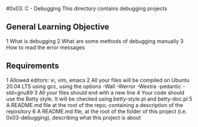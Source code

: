 #0x03. C - Debugging
This directory contains debugging projects
## General Learning Objective
1 What is debugging
2 What are some methods of debugging manually
3 How to read the error messages
## Requirements
1 Allowed editors: vi, vim, emacs
2 All your files will be compiled on Ubuntu 20.04 LTS using gcc, using the options -Wall -Werror -Wextra -pedantic -std=gnu89
3 All your files should end with a new line
4 Your code should use the Betty style. It will be checked using betty-style.pl and betty-doc.pl
5 A README.md file at the root of the repo, containing a description of the repository
6 A README.md file, at the root of the folder of this project (i.e. 0x03-debugging), describing what this project is about
